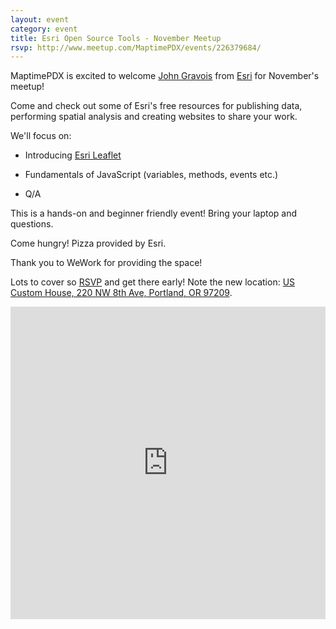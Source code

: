```yaml
---
layout: event
category: event
title: Esri Open Source Tools - November Meetup
rsvp: http://www.meetup.com/MaptimePDX/events/226379684/
---
```


MaptimePDX is excited to welcome [John Gravois](https://twitter.com/geogangster) from [Esri](https://developers.arcgis.com/) for November's meetup!

Come and check out some of Esri's free resources for publishing data, performing spatial analysis and creating websites to share your work.

We'll focus on:

- Introducing [Esri Leaflet](http://esri.github.io/esri-leaflet/)

- Fundamentals of JavaScript (variables, methods, events etc.)

- Q/A

This is a hands-on and beginner friendly event! Bring your laptop and questions.

Come hungry! Pizza provided by Esri.

Thank you to WeWork for providing the space!


Lots to cover so [RSVP](http://www.meetup.com/MaptimePDX/events/226379684/) and get there early! Note the new location:
[US Custom House, 220 NW 8th Ave, Portland, OR 97209](https://a.tiles.mapbox.com/v4/manny.o1m3pg2k/page.html?access_token=pk.eyJ1IjoibWFubnkiLCJhIjoiMzBCNHFQUSJ9.VQQ9ZSW7viFT1yLhLiWLSA#17/45.52477/-122.67821).

<iframe width='100%' height='500px' frameBorder='0' src='https://a.tiles.mapbox.com/v4/manny.o1m3pg2k/attribution,zoompan,zoomwheel,geocoder,share.html?access_token=pk.eyJ1IjoibWFubnkiLCJhIjoiMzBCNHFQUSJ9.VQQ9ZSW7viFT1yLhLiWLSA'></iframe>
